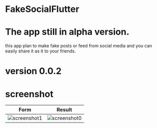 # FakeSocialFlutter
# The app still in alpha version.

this app plan to make fake posts or feed from social media and you can easily share it as it to your friends.
# version 0.0.2
# screenshot 
| Form                                                                   | Result                                                                 |
| ---------------------------------------------------------------------- | ---------------------------------------------------------------------- |
| ![screenshot1](https://i.ibb.co/Nshs87y/photo-2020-05-31-17-11-20.jpg) | ![screenshot0](https://i.ibb.co/541VZfW/photo-2020-05-31-17-11-14.jpg) |
